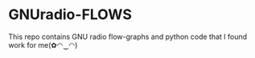 # GNUradio-FLOWS
This repo contains GNU radio flow-graphs and python code that I found work for me(✿◠‿◠)
